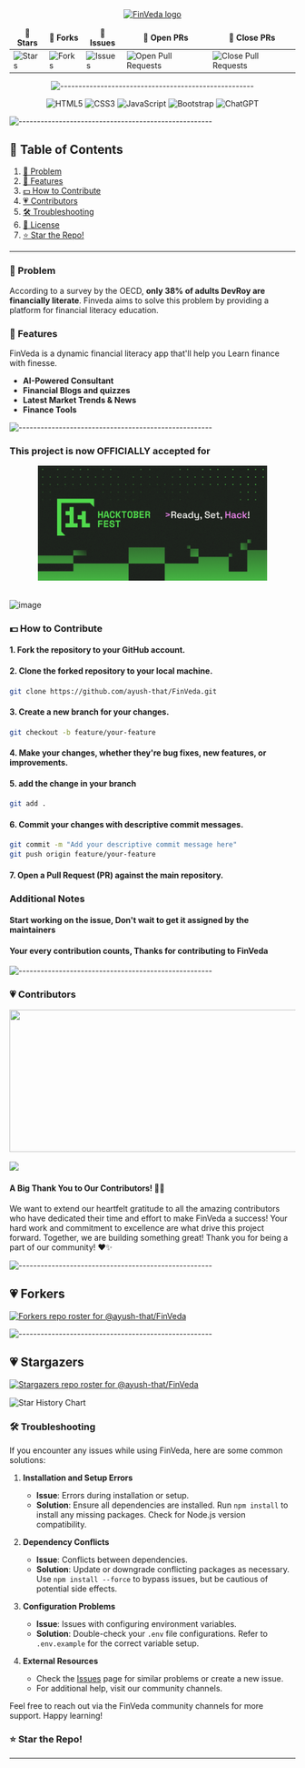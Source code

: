 <div align="center">
<a href="https://fin-veda.netlify.app/" target="_blank" title="Go to the FinVeda website"><img height="256px" alt="FinVeda logo" src="https://github.com/user-attachments/assets/5e45e1f4-7e0d-45b1-914d-80b6ab77ddd8"></a>
<table align="center">
    <thead align="center">
        <tr border: 2px;>
            <td><b>🌟 Stars</b></td>
            <td><b>🍴 Forks</b></td>
            <td><b>🐛 Issues</b></td>
            <td><b>🔔 Open PRs</b></td>
            <td><b>🔕 Close PRs</b></td>
        </tr>
     </thead>
    <tbody>
         <tr>
            <td><img alt="Stars" src="https://img.shields.io/github/stars/Roy538/FinTech?style=flat&logo=github"/></td>
             <td><img alt="Forks" src="https://img.shields.io/github/forks/Roy538/FinTech?style=flat&logo=github"/></td>
            <td><img alt="Issues" src="https://img.shields.io/github/issues/Roy538/FinTech?style=flat&logo=github"/></td>
            <td><img alt="Open Pull Requests" src="https://img.shields.io/github/issues-pr/Roy538/FinTech?style=flat&logo=github"/></td>
           <td><img alt="Close Pull Requests" src="https://img.shields.io/github/issues-pr-closed//Fin?style=flat&color=critical&logo=github"/></td>
        </tr>
    </tbody>
</table>
   
![-----------------------------------------------------](https://raw.githubusercontent.com/andreasbm/readme/master/assets/lines/rainbow.png)
   
![HTML5](https://img.shields.io/badge/html5-%23E34F26.svg?style=for-the-badge&logo=html5&logoColor=white)
![CSS3](https://img.shields.io/badge/css3-%231572B6.svg?style=for-the-badge&logo=css3&logoColor=white)
![JavaScript](https://img.shields.io/badge/javascript-%23323330.svg?style=for-the-badge&logo=javascript&logoColor=%23F7DF1E)
![Bootstrap](https://img.shields.io/badge/bootstrap-%238511FA.svg?style=for-the-badge&logo=bootstrap&logoColor=white)
![ChatGPT](https://img.shields.io/badge/chatGPT-74aa9c?style=for-the-badge&logo=openai&logoColor=white)

<!-- ###  Say 👋🏼 to Arth Sathi, your AI-powered financial companion -->

<!-- https://github.com/user-attachments/assets/44ddffa1-70b6-43d6-9438-3181f25dd0ad -->

</div>

![-----------------------------------------------------](https://raw.githubusercontent.com/andreasbm/readme/master/assets/lines/rainbow.png)

## 📑 Table of Contents
1. [🤔 Problem](#-problem)
2. [🌟 Features](#-features)
3. [💵 How to Contribute](#-how-to-contribute)
4. [💗 Contributors](#-contributors)
5. [🛠️ Troubleshooting](#️-troubleshooting)
6. [🥑 License](#-license)
7. [⭐ Star the Repo!](#-star-the-repo)
   
---

### 🤔 Problem

According to a survey by the OECD, <b>only 38% of adults DevRoy are financially literate</b>. Finveda aims to solve this problem by providing a platform for financial literacy education.

### 🌟 Features
FinVeda is a dynamic financial literacy app that'll help you Learn finance with finesse.
<strong>
- AI-Powered Consultant
- Financial Blogs and quizzes 
- Latest Market Trends & News
- Finance Tools
</strong>

![-----------------------------------------------------](https://raw.githubusercontent.com/andreasbm/readme/master/assets/lines/rainbow.png)

<!-- Added Hacktoberfest 2025 and GSSoc Extended 2025 banners -->
### This project is now OFFICIALLY accepted for

<div align="center">
  <img src="https://github.com/neeru24/Connect_icons/blob/main/hacktober.png" alt="Hacktoberfest 2025" width="80%">
</div>
<br>



   ![image](https://github.com/user-attachments/assets/5263dc32-ce09-4835-b964-7f996e970eb5)

### 💵 How to Contribute

   #### 1. Fork the repository to your GitHub account.
   #### 2. Clone the forked repository to your local machine.
   ```bash
   git clone https://github.com/ayush-that/FinVeda.git
   ```
   #### 3. Create a new branch for your changes.
   ```bash
   git checkout -b feature/your-feature
   ```
   #### 4. Make your changes, whether they're bug fixes, new features, or improvements.
   #### 5. add the change in your branch
   ```bash
   git add .
   ```
   #### 6. Commit your changes with descriptive commit messages.
   ```bash
   git commit -m "Add your descriptive commit message here"
   git push origin feature/your-feature
   ```
   #### 7. Open a Pull Request (PR) against the main repository.
### Additional Notes
   #### Start working on the issue, Don't wait to get it assigned by the maintainers
   #### Your every contribution counts, Thanks for contributing to FinVeda

![-----------------------------------------------------](https://raw.githubusercontent.com/andreasbm/readme/master/assets/lines/rainbow.png)

### 💗 Contributors
<p align="center">
    <img src="https://api.vaunt.dev/v1/github/entities/ayush-that/repositories/FinVeda/contributors?format=svg&limit=54" width="700" height="250" />
</p>

<a href="https://github.com/ayush-that/FinVeda/graphs/contributors">
  <img src="https://contrib.rocks/image?repo=ayush-that/FinVeda" />
</a>

#### A Big Thank You to Our Contributors! 🎉👏

We want to extend our heartfelt gratitude to all the amazing contributors who have dedicated their time and effort to make FinVeda a success! Your hard work and commitment to excellence are what drive this project forward. Together, we are building something great! Thank you for being a part of our community! ❤️✨


![-----------------------------------------------------](https://raw.githubusercontent.com/andreasbm/readme/master/assets/lines/rainbow.png)

## 💗 Forkers

[![Forkers repo roster for @ayush-that/FinVeda](https://reporoster.com/forks/ayush-that/FinVeda)](https://github.com/ayush-that/FinVeda/network/members)


![-----------------------------------------------------](https://raw.githubusercontent.com/andreasbm/readme/master/assets/lines/rainbow.png)


## 💗 Stargazers

<div align='left'>

[![Stargazers repo roster for @ayush-that/FinVeda](https://reporoster.com/stars/ayush-that/FinVeda)](https://github.com/ayush-that/FinVeda/stargazers)

</div>

<picture>
      <source media="(prefers-color-scheme: dark)" srcset="https://api.star-history.com/svg?repos=ayush-that/FinVeda&type=Date&theme=dark" />
      <source media="(prefers-color-scheme: light)" srcset="https://api.star-history.com/svg?repos=ayush-that/FinVeda&type=Date" />
      <img align="center" alt="Star History Chart" src="https://api.star-history.com/svg?repos=ayush-that/FinVeda&type=Date" />
</picture>



### 🛠️ Troubleshooting

If you encounter any issues while using FinVeda, here are some common solutions:

1. **Installation and Setup Errors**
   - **Issue**: Errors during installation or setup.
   - **Solution**: Ensure all dependencies are installed. Run `npm install` to install any missing packages. Check for Node.js version compatibility.

2. **Dependency Conflicts**
   - **Issue**: Conflicts between dependencies.
   - **Solution**: Update or downgrade conflicting packages as necessary. Use `npm install --force` to bypass issues, but be cautious of potential side effects.

3. **Configuration Problems**
   - **Issue**: Issues with configuring environment variables.
   - **Solution**: Double-check your `.env` file configurations. Refer to `.env.example` for the correct variable setup.

4. **External Resources**
   - Check the [Issues](https://github.com/ayush-that/FinVeda/issues) page for similar problems or create a new issue.
   - For additional help, visit our community channels.

Feel free to reach out via the FinVeda community channels for more support. Happy learning! 


<!-- ### 🥑 License -->

<!-- FinVeda is free and open-source software licensed under the GNU General Public License v3.0. It was built at IIT Jammu's Udyamitsav'24 Hackathon where it stood first in the GenAI track and third overall. -->

### ⭐ Star the Repo!
<!-- If you find this project useful and would like to support the project, please consider giving it a ⭐ star on GitHub! Your support helps us grow and improve. Thank you! 🙌 -->

<!-- <h3 align="center">Keep learning and exploring! 🚀</h3> -->
<!-- <h3 align="center">Happy coding! 👩‍💻🎉 </h3> -->


<!-- ## Connect with Me 🌐 -->

<!-- [![Email](https://img.shields.io/badge/Email-D14836?style=flat-square&logo=gmail&logoColor=white)](mailto:mauriceroy538@gmail.com) -->
<!-- [![X (formerly Twitter)](https://img.shields.io/badge/X-1DA1F2?style=flat-square&logo=x&logoColor=white)](https://x.com/shydev69) -->
<!-- [![LinkedIn](https://img.shields.io/badge/LinkedIn-0077B5?style=flat-square&logo=linkedin&logoColor=white)](https://www.linkedin.com/in/ayush-that/) -->
<!-- [![GitHub](https://img.shields.io/badge/GitHub-181717?style=flat-square&logo=github&logoColor=white)](https://github.com/ayush-that) -->
<!-- [![YouTube](https://img.shields.io/badge/YouTube-FF0000?style=flat-square&logo=youtube&logoColor=white)](https://www.youtube.com/@ayush-that) -->

---

<!-- Feel free to reach out via any of the platforms above! -->
